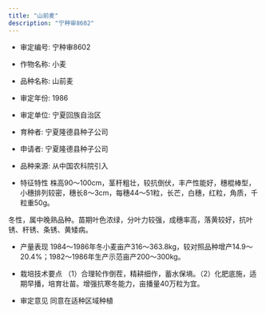 ```yaml
---
title: "山前麦"
description: "宁种审8602"
---
```

* 审定编号:  宁种审8602

*  作物名称:  小麦

*  品种名称:  山前麦

*  审定年份:  1986

*  审定单位:  宁夏回族自治区

* 育种者:  宁夏隆德县种子公司

*  申请者:  宁夏隆德县种子公司

*  品种来源:  从中国农科院引入

*  特征特性
株高90～100cm，茎秆粗壮，较抗倒伏，丰产性能好，穗棍棒型，小穗排列较密，穗长8～3cm，每穗44～51粒，长芒，白穗，红粒，角质，千粒重50g。
冬性，属中晚熟品种。苗期叶色浓绿，分叶力较强，成穗率高，落黄较好，抗叶锈、秆锈、条锈、黄矮病。


*  产量表现
1984～1986年冬小麦亩产316～363.8kg，较对照品种增产14.9～20.4%；1982～1986年生产示范亩产200～300kg。

*  栽培技术要点
（1）合理轮作倒茬，精耕细作，蓄水保墒。（2）化肥底施，适期早播，培育壮苗。增强抗寒冬能力，亩播量40万粒为宜。

*  审定意见
同意在适种区域种植
